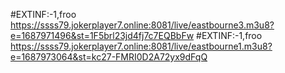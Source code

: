 #EXTINF:-1,froo
https://ssss79.jokerplayer7.online:8081/live/eastbourne3.m3u8?e=1687971496&st=1F5brl23jd4fj7c7EQBbFw
#EXTINF:-1,froo
https://ssss79.jokerplayer7.online:8081/live/eastbourne1.m3u8?e=1687973064&st=kc27-FMRI0D2A72yx9dFqQ
